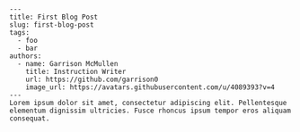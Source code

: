     ---
    title: First Blog Post
    slug: first-blog-post
    tags:
      - foo
      - bar
    authors:
      - name: Garrison McMullen
        title: Instruction Writer
        url: https://github.com/garrison0
        image_url: https://avatars.githubusercontent.com/u/4089393?v=4
    ---
    Lorem ipsum dolor sit amet, consectetur adipiscing elit. Pellentesque elementum dignissim ultricies. Fusce rhoncus ipsum tempor eros aliquam consequat.

